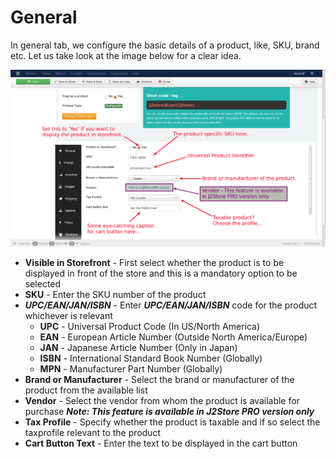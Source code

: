 # General

In general tab, we configure the basic details of a product, like, SKU, brand etc. Let us take look at the image below for a clear idea.

![Configurable General](product_conf_general.png)

* **Visible in Storefront** - First select whether the product is to be displayed in front of the store and this is a mandatory option to be selected
* **SKU** - Enter the SKU number of the product
* ***UPC/EAN/JAN/ISBN*** - Enter ***UPC/EAN/JAN/ISBN*** code for the product whichever is relevant
    * **UPC** - Universal Product Code (In US/North America)
    * **EAN** - European Article Number (Outside North America/Europe)
    * **JAN** - Japanese Article Number (Only in Japan)
    * **ISBN** - International Standard Book Number (Globally)
    * **MPN** - Manufacturer Part Number (Globally)
* **Brand or Manufacturer** - Select the brand or manufacturer of the product from the available list
* **Vendor** - Select the vendor from whom the product is available for purchase ***Note: This feature is available in J2Store PRO version only***
* **Tax Profile** - Specify whether the product is taxable and if so select the taxprofile relevant to the product
* **Cart Button Text** - Enter the text to be displayed in the cart button
